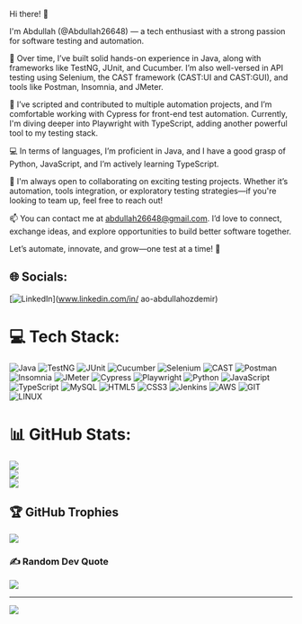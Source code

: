 Hi there! 👋

I'm Abdullah (@Abdullah26648) — a tech enthusiast with a strong passion for software testing and automation.

🚀 Over time, I’ve built solid hands-on experience in Java, along with frameworks like TestNG, JUnit, and Cucumber. I’m also well-versed in API testing using Selenium, the CAST framework (CAST:UI and CAST:GUI), and tools like Postman, Insomnia, and JMeter.

🧪 I’ve scripted and contributed to multiple automation projects, and I’m comfortable working with Cypress for front-end test automation. Currently, I'm diving deeper into Playwright with TypeScript, adding another powerful tool to my testing stack.

💻 In terms of languages, I’m proficient in Java, and I have a good grasp of Python, JavaScript, and I’m actively learning TypeScript.

🤝 I'm always open to collaborating on exciting testing projects. Whether it’s automation, tools integration, or exploratory testing strategies—if you're looking to team up, feel free to reach out!

📫 You can contact me at abdullah26648@gmail.com. I’d love to connect, exchange ideas, and explore opportunities to build better software together.

Let’s automate, innovate, and grow—one test at a time! 🌱

<!---
Abdullah26648/Abdullah26648 is a ✨ special ✨ repository because its `README.md` (this file) appears on your GitHub profile.
You can click the Preview link to take a look at your changes.
--->
## 🌐 Socials:
[![LinkedIn](https://img.shields.io/badge/LinkedIn-%230077B5.svg?logo=linkedin&logoColor=white)](www.linkedin.com/in/
ao-abdullahozdemir)

# 💻 Tech Stack:

![Java](https://img.shields.io/badge/Java-%23ED8B00.svg?style=for-the-badge&logo=openjdk&logoColor=white) ![TestNG](https://img.shields.io/badge/TestNG-%23FF6F00.svg?style=for-the-badge&logo=testng&logoColor=white) ![JUnit](https://img.shields.io/badge/JUnit-25A162?style=for-the-badge&logo=java&logoColor=white) ![Cucumber](https://img.shields.io/badge/Cucumber-23D96C?style=for-the-badge&logo=cucumber&logoColor=white) ![Selenium](https://img.shields.io/badge/Selenium-43B02A?style=for-the-badge&logo=selenium&logoColor=white) ![CAST](https://img.shields.io/badge/CAST_Framework-0A0A0A?style=for-the-badge&logo=codeproject&logoColor=white) ![Postman](https://img.shields.io/badge/Postman-FF6C37?style=for-the-badge&logo=postman&logoColor=white) ![Insomnia](https://img.shields.io/badge/Insomnia-4000BF?style=for-the-badge&logo=insomnia&logoColor=white) ![JMeter](https://img.shields.io/badge/Apache%20JMeter-D22128?style=for-the-badge&logo=apachejmeter&logoColor=white) ![Cypress](https://img.shields.io/badge/Cypress-17202C?style=for-the-badge&logo=cypress&logoColor=white) ![Playwright](https://img.shields.io/badge/Playwright-2EAD33?style=for-the-badge&logo=playwright&logoColor=white) ![Python](https://img.shields.io/badge/python-3670A0?style=for-the-badge&logo=python&logoColor=ffdd54) ![JavaScript](https://img.shields.io/badge/JavaScript-F7DF1E?style=for-the-badge&logo=javascript&logoColor=black) ![TypeScript](https://img.shields.io/badge/TypeScript-3178C6?style=for-the-badge&logo=typescript&logoColor=white) ![MySQL](https://img.shields.io/badge/mysql-%2300000f.svg?style=for-the-badge&logo=mysql&logoColor=white) ![HTML5](https://img.shields.io/badge/html5-%23E34F26.svg?style=for-the-badge&logo=html5&logoColor=white) ![CSS3](https://img.shields.io/badge/css3-%231572B6.svg?style=for-the-badge&logo=css3&logoColor=white) ![Jenkins](https://img.shields.io/badge/jenkins-%232C5263.svg?style=for-the-badge&logo=jenkins&logoColor=white) ![AWS](https://img.shields.io/badge/AWS-%23FF9900.svg?style=for-the-badge&logo=amazon-aws&logoColor=white) ![GIT](https://img.shields.io/badge/Git-fc6d26?style=for-the-badge&logo=git&logoColor=white) ![LINUX](https://img.shields.io/badge/Linux-FCC624?style=for-the-badge&logo=linux&logoColor=black)
# 📊 GitHub Stats:
![](https://github-readme-stats.vercel.app/api?username=Abdullah26648&theme=midnight-purple&hide_border=false&include_all_commits=true&count_private=true)<br/>
![](https://github-readme-streak-stats.herokuapp.com/?user=Abdullah26648&theme=midnight-purple&hide_border=false)<br/>
![](https://github-readme-stats.vercel.app/api/top-langs/?username=Abdullah26648&theme=midnight-purple&hide_border=false&include_all_commits=true&count_private=true&layout=compact)

## 🏆 GitHub Trophies
![](https://github-profile-trophy.vercel.app/?username=Abdullah26648&theme=juicyfresh&no-frame=false&no-bg=false&margin-w=4)

### ✍️ Random Dev Quote
![](https://quotes-github-readme.vercel.app/api?type=horizontal&theme=radical)

---
[![](https://visitcount.itsvg.in/api?id=Abdullah26648&icon=0&color=0)](https://visitcount.itsvg.in)

<!-- Proudly created with GPRM ( https://gprm.itsvg.in ) -->
